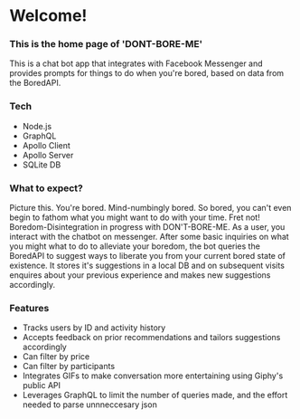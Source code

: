 # Welcome!
### This is the home page of 'DONT-BORE-ME'
This is a chat bot app that integrates with Facebook Messenger and provides prompts for things to do when you're bored, based on data from the BoredAPI.

### Tech
* Node.js
* GraphQL
* Apollo Client
* Apollo Server
* SQLite DB

### What to expect?

Picture this. You're bored. Mind-numbingly bored. So bored, you can't even begin to fathom what you might want to do with your time. Fret not! Boredom-Disintegration in progress with DON'T-BORE-ME. As a user, you interact with the chatbot on messenger. After some basic inquiries on what you might what to do to alleviate your boredom, the bot queries the BoredAPI to suggest ways to liberate you from your current bored state of existence. It stores it's suggestions in a local DB and on subsequent visits enquires about your previous experience and makes new suggestions accordingly.

### Features
* Tracks users by ID and activity history
* Accepts feedback on prior recommendations and tailors suggestions accordingly
* Can filter by price
* Can filter by participants
* Integrates GIFs to make conversation more entertaining using Giphy's public API
* Leverages GraphQL to limit the number of queries made, and the effort needed to parse unnneccesary json
